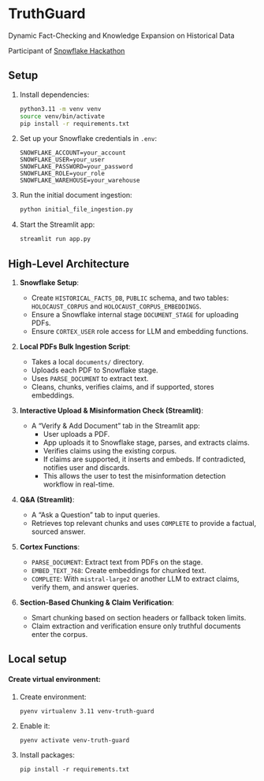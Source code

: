 # TruthGuard
Dynamic Fact-Checking and Knowledge Expansion on Historical Data

Participant of [Snowflake Hackathon](https://snowflake-mistral-rag.devpost.com/)

## Setup

1. Install dependencies:
    ```bash
    python3.11 -m venv venv
    source venv/bin/activate
    pip install -r requirements.txt
    ```

2. Set up your Snowflake credentials in `.env`:
    ```
    SNOWFLAKE_ACCOUNT=your_account
    SNOWFLAKE_USER=your_user
    SNOWFLAKE_PASSWORD=your_password
    SNOWFLAKE_ROLE=your_role
    SNOWFLAKE_WAREHOUSE=your_warehouse
    ```

3. Run the initial document ingestion:
    ```bash
    python initial_file_ingestion.py
    ```

4. Start the Streamlit app:
    ```bash
    streamlit run app.py
    ```



## High-Level Architecture

1. **Snowflake Setup**:
   - Create `HISTORICAL_FACTS_DB`, `PUBLIC` schema, and two tables: `HOLOCAUST_CORPUS` and `HOLOCAUST_CORPUS_EMBEDDINGS`.
   - Ensure a Snowflake internal stage `DOCUMENT_STAGE` for uploading PDFs.
   - Ensure `CORTEX_USER` role access for LLM and embedding functions.

2. **Local PDFs Bulk Ingestion Script**:
   - Takes a local `documents/` directory.
   - Uploads each PDF to Snowflake stage.
   - Uses `PARSE_DOCUMENT` to extract text.
   - Cleans, chunks, verifies claims, and if supported, stores embeddings.

3. **Interactive Upload & Misinformation Check (Streamlit)**:
   - A “Verify & Add Document” tab in the Streamlit app:
     - User uploads a PDF.
     - App uploads it to Snowflake stage, parses, and extracts claims.
     - Verifies claims using the existing corpus.
     - If claims are supported, it inserts and embeds. If contradicted, notifies user and discards.
     - This allows the user to test the misinformation detection workflow in real-time.

4. **Q&A (Streamlit)**:
   - A “Ask a Question” tab to input queries.
   - Retrieves top relevant chunks and uses `COMPLETE` to provide a factual, sourced answer.

5. **Cortex Functions**:
   - `PARSE_DOCUMENT`: Extract text from PDFs on the stage.
   - `EMBED_TEXT_768`: Create embeddings for chunked text.
   - `COMPLETE`: With `mistral-large2` or another LLM to extract claims, verify them, and answer queries.

6. **Section-Based Chunking & Claim Verification**:
   - Smart chunking based on section headers or fallback token limits.
   - Claim extraction and verification ensure only truthful documents enter the corpus.


## Local setup
#### Create virtual environment:
1. Create environment: 
    ```shell
    pyenv virtualenv 3.11 venv-truth-guard
    ```
2. Enable it:
    ```shell
    pyenv activate venv-truth-guard 
    ```
3. Install packages:
    ```shell
    pip install -r requirements.txt
    ```